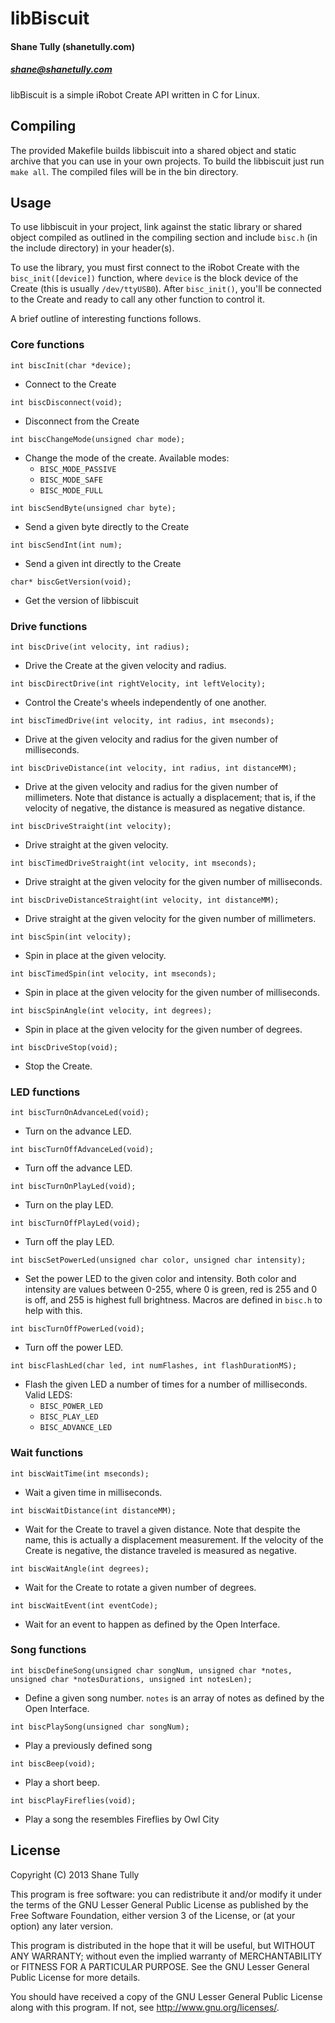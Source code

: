 libBiscuit
=======

#### Shane Tully (shanetully.com)
##### shane@shanetully.com

libBiscuit is a simple iRobot Create API written in C for Linux.

## Compiling

The provided Makefile builds libbiscuit into a shared object and static archive that you can use in your own projects. To build the libbiscuit just run `make all`. The compiled files will be in the bin directory.

## Usage

To use libbiscuit in your project, link against the static library or shared object compiled as outlined in the compiling section and include `bisc.h` (in the include directory) in your header(s).

To use the library, you must first connect to the iRobot Create with the `bisc_init([device])` function, where `device` is the block device of the Create (this is usually `/dev/ttyUSB0`). After `bisc_init()`, you'll be connected to the Create and ready to call any other function to control it.

A brief outline of interesting functions follows.

### Core functions
`int biscInit(char *device);`
* Connect to the Create

`int biscDisconnect(void);`
* Disconnect from the Create

`int biscChangeMode(unsigned char mode);`
* Change the mode of the create. Available modes:
    * `BISC_MODE_PASSIVE`
    * `BISC_MODE_SAFE`
    * `BISC_MODE_FULL`

`int biscSendByte(unsigned char byte);`
* Send a given byte directly to the Create

`int biscSendInt(int num);`
* Send a given int directly to the Create

`char* biscGetVersion(void);`
* Get the version of libbiscuit

### Drive functions
`int biscDrive(int velocity, int radius);`
* Drive the Create at the given velocity and radius.

`int biscDirectDrive(int rightVelocity, int leftVelocity);`
* Control the Create's wheels independently of one another.

`int biscTimedDrive(int velocity, int radius, int mseconds);`
* Drive at the given velocity and radius for the given number of milliseconds.

`int biscDriveDistance(int velocity, int radius, int distanceMM);`
* Drive at the given velocity and radius for the given number of millimeters. Note that distance is actually a displacement; that is, if the velocity of negative, the distance is measured as negative distance.

`int biscDriveStraight(int velocity);`
* Drive straight at the given velocity.

`int biscTimedDriveStraight(int velocity, int mseconds);`
* Drive straight at the given velocity for the given number of milliseconds.

`int biscDriveDistanceStraight(int velocity, int distanceMM);`
* Drive straight at the given velocity for the given number of millimeters.

`int biscSpin(int velocity);`
* Spin in place at the given velocity.

`int biscTimedSpin(int velocity, int mseconds);`
* Spin in place at the given velocity for the given number of milliseconds.

`int biscSpinAngle(int velocity, int degrees);`
* Spin in place at the given velocity for the given number of degrees.

`int biscDriveStop(void);`
* Stop the Create.

### LED functions
`int biscTurnOnAdvanceLed(void);`
* Turn on the advance LED.

`int biscTurnOffAdvanceLed(void);`
* Turn off the advance LED.

`int biscTurnOnPlayLed(void);`
* Turn on the play LED.

`int biscTurnOffPlayLed(void);`
* Turn off the play LED.

`int biscSetPowerLed(unsigned char color, unsigned char intensity);`
* Set the power LED to the given color and intensity. Both color and intensity are values between 0-255, where 0 is green, red is 255 and 0 is off, and 255 is highest full brightness. Macros are defined in `bisc.h` to help with this.

`int biscTurnOffPowerLed(void);`
* Turn off the power LED.

`int biscFlashLed(char led, int numFlashes, int flashDurationMS);`
* Flash the given LED a number of times for a number of milliseconds. Valid LEDS:
    * `BISC_POWER_LED`
    * `BISC_PLAY_LED`
    * `BISC_ADVANCE_LED`

### Wait functions
`int biscWaitTime(int mseconds);`
* Wait a given time in milliseconds.

`int biscWaitDistance(int distanceMM);`
* Wait for the Create to travel a given distance. Note that despite the name, this is actually a displacement measurement. If the velocity of the Create is negative, the distance traveled is measured as negative.

`int biscWaitAngle(int degrees);`
* Wait for the Create to rotate a given number of degrees.

`int biscWaitEvent(int eventCode);`
* Wait for an event to happen as defined by the Open Interface.

### Song functions
`int biscDefineSong(unsigned char songNum, unsigned char *notes, unsigned char *notesDurations, unsigned int notesLen);`
* Define a given song number. `notes` is an array of notes as defined by the Open Interface.

`int biscPlaySong(unsigned char songNum);`
* Play a previously defined song

`int biscBeep(void);`
* Play a short beep.

`int biscPlayFireflies(void);`
* Play a song the resembles Fireflies by Owl City


## License
Copyright (C) 2013 Shane Tully

This program is free software: you can redistribute it and/or modify
it under the terms of the GNU Lesser General Public License as published by
the Free Software Foundation, either version 3 of the License, or
(at your option) any later version.

This program is distributed in the hope that it will be useful,
but WITHOUT ANY WARRANTY; without even the implied warranty of
MERCHANTABILITY or FITNESS FOR A PARTICULAR PURPOSE.  See the
GNU Lesser General Public License for more details.

You should have received a copy of the GNU Lesser General Public License
along with this program.  If not, see <http://www.gnu.org/licenses/>.
